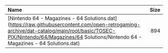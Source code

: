 |Name|Size|
|:---|---:|
|[Nintendo 64 - Magazines - 64 Solutions.dat](https://raw.githubusercontent.com/open-retrogaming-archive/dat-catalog/main/root/basic/TOSEC-PIX/Nintendo/64/Magazines/64 Solutions/Nintendo 64 - Magazines - 64 Solutions.dat)|894|
